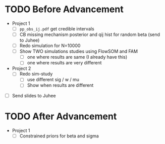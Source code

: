 # TODO Before Advancement
- Project 1
    - [ ] `pp_obs_ij.pdf` get credible intervals
    - [ ] CB missing mechanism posterior and qij hist for random beta (send to Juhee)
    - [ ] Redo simulation for N=10000
    - [ ] Show TWO simulations studies using FlowSOM and FAM
        - [ ] one where results are same (I already have this)
        - [ ] one where results are very different
- Project 2
    - [ ] Redo sim-study
        - [ ] use different sig / w / mu
        - [ ] Show when results are different
- [ ] Send slides to Juhee


# TODO After Advancement
- Project 1
    - [ ] Constrained priors for beta and sigma
